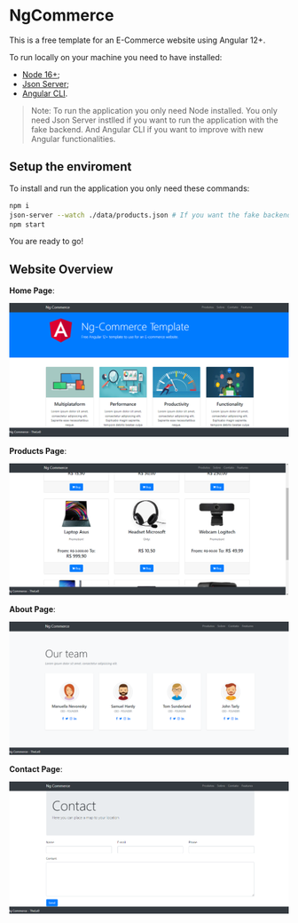 # NgCommerce

This is a free template for an E-Commerce website using Angular 12+.

To run locally on your machine you need to have installed:

* [Node 16+](https://nodejs.org/en/);
* [Json Server](https://www.npmjs.com/package/json-server);
* [Angular CLI](https://www.npmjs.com/package/@angular/cli).

>Note: To run the application you only need Node installed. You only need Json Server instlled
> if you want to run the application with the fake backend. And Angular CLI if you want to improve
> with new Angular functionalities.

## Setup the enviroment

To install and run the application you only need these commands:

```sh
npm i
json-server --watch ./data/products.json # If you want the fake backend, otherwise you can skip this step
npm start
```

You are ready to go!

## Website Overview

<b>Home Page</b>:

<img src="./images/home.png" />

<b>Products Page</b>:

<img src="./images/products.png" />

<b>About Page</b>:

<img src="./images/about.png" />

<b>Contact Page</b>:

<img src="./images/contact.png" />
